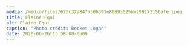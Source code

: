 ```yaml
---
media: /media/files/673c32a847b306391e86893025ba299172156afe.jpeg
title: Elaine Equi
alt: Elaine Equi
caption: "Photo credit: Becket Logan"
date: 2020-06-26T13:58:00-0500
---
```

